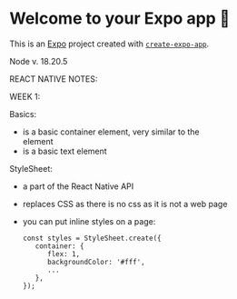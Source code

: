 # Welcome to your Expo app 👋

This is an [Expo](https://expo.dev) project created with [`create-expo-app`](https://www.npmjs.com/package/create-expo-app).

Node v. 18.20.5

REACT NATIVE NOTES:

WEEK 1:

Basics: 

- <View> is a basic container element, very similar to the <Div> element
- <Text> is a basic text element

StyleSheet: 

- a part of the React Native API
- replaces CSS as there is no css as it is not a web page
- you can put inline styles on a page:

      const styles = StyleSheet.create({
         container: {
            flex: 1,
            backgroundColor: '#fff',
            ...
         },
      });
